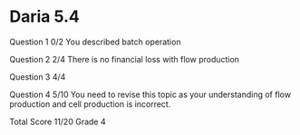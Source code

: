 # Daria 5.4

Question 1      0/2
                You described batch operation

Question 2      2/4
                There is no financial loss with flow production

Question 3      4/4

Question 4      5/10
                You need to revise this topic as your understanding of 
                flow production and cell production is incorrect.

Total Score 11/20 Grade 4

